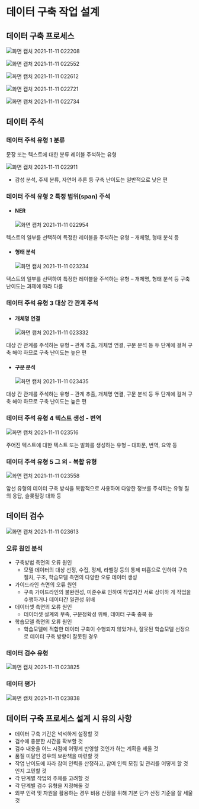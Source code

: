 # 데이터 구축 작업 설계



## 데이터 구축 프로세스

![화면 캡처 2021-11-11 022208](https://user-images.githubusercontent.com/88299729/141164630-096032ac-f8d3-4d11-8c6a-6dabeddd76bb.png)

![화면 캡처 2021-11-11 022552](https://user-images.githubusercontent.com/88299729/141164643-62eea1c0-a15d-469a-9d51-ea41f45cf834.png)

![화면 캡처 2021-11-11 022612](https://user-images.githubusercontent.com/88299729/141164668-37a4b071-020a-4ef5-9b5a-a14ee80447ae.png)

![화면 캡처 2021-11-11 022721](https://user-images.githubusercontent.com/88299729/141164680-a23611e3-e870-4285-bac6-c4d71ff1db75.png)

![화면 캡처 2021-11-11 022734](https://user-images.githubusercontent.com/88299729/141164702-d124809d-8341-4192-9afc-b51754dbab78.png)

## 데이터 주석

### 데이터 주석 유형 1 분류

문장 또는 텍스트에 대한 분류 레이블 주석하는 유형 

![화면 캡처 2021-11-11 022911](https://user-images.githubusercontent.com/88299729/141164734-1ab3501f-671a-4458-a17b-d43d7c3503d0.png)

* 감성 분석, 주제 분류, 자연어 추론 등 구축 난이도는 일반적으로 낮은 편



### 데이터 주석 유형 2 특정 범위(span) 주석

* #### NER

  ![화면 캡처 2021-11-11 022954](https://user-images.githubusercontent.com/88299729/141164761-264c7290-40df-4004-88eb-a112a52c43be.png)

텍스트의 일부를 선택하여 특정한 레이블을 주석하는 유형 – 개체명, 형태 분석 등



* #### 형태 분석

  ![화면 캡처 2021-11-11 023234](https://user-images.githubusercontent.com/88299729/141164777-023c286f-8893-477d-a184-b0810c933594.png)

텍스트의 일부를 선택하여 특정한 레이블을 주석하는 유형 – 개체명, 형태 분석 등 구축 난이도는 과제에 따라 다름



### 데이터 주석 유형 3 대상 간 관계 주석

* #### 개체명 연결

  ![화면 캡처 2021-11-11 023332](https://user-images.githubusercontent.com/88299729/141164809-5721db43-a31d-4679-9a01-f465464cb5bb.png)

대상 간 관계를 주석하는 유형 – 관계 추출, 개체명 연결, 구문 분석 등 두 단계에 걸쳐 구축 해야 하므로 구축 난이도는 높은 편

* #### 구문 분석

  ![화면 캡처 2021-11-11 023435](https://user-images.githubusercontent.com/88299729/141164842-d3f61763-9a1a-4b5e-b27b-8e77faa9918e.png)

대상 간 관계를 주석하는 유형 – 관계 추출, 개체명 연결, 구문 분석 등 두 단계에 걸쳐 구축 해야 하므로 구축 난이도는 높은 편



### 데이터 주석 유형 4 텍스트 생성 - 번역

![화면 캡처 2021-11-11 023516](https://user-images.githubusercontent.com/88299729/141164875-5b77f109-9cf6-4e7d-b10f-8a4a41bcc05d.png)

주어진 텍스트에 대한 텍스트 또는 발화를 생성하는 유형 – 대화문, 번역, 요약 등





### 데이터 주석 유형 5 그 외 - 복합 유형

![화면 캡처 2021-11-11 023558](https://user-images.githubusercontent.com/88299729/141164899-a6ed3b14-8ddf-47cf-8899-b4beca0d7402.png)

앞선 유형의 데이터 구축 방식을 복합적으로 사용하여 다양한 정보를 주석하는 유형 질의 응답, 슬롯필링 대화 등

## 데이터 검수

![화면 캡처 2021-11-11 023613](https://user-images.githubusercontent.com/88299729/141164923-6b79c9aa-4ba5-4fc8-97f4-bbe25e87e167.png)

### 오류 원인 분석

* 구축방법 측면의 오류 원인
  * 모델·데이터의 대상 선정, 수집, 정제, 라벨링 등의 통제 미흡으로 인하여 구축 절차, 구조, 학습모델 측면의 다양한 오류 데이터 생성 
* 가이드라인 측면의 오류 원인 
  * 구축 가이드라인의 불완전성, 미준수로 인하여 작업자간 서로 상이하 게 작업을 수행하거나 데이터간 일관성 위배 
* 데이터셋 측면의 오류 원인
  * 데이터셋 설계의 부족, 구문정확성 위배, 데이터 구축 중복 등 
* 학습모델 측면의 오류 원인 
  * 학습모델에 적합한 데이터 구축이 수행되지 않았거나, 잘못된 학습모델 선정으로 데이터 구축 방향이 잘못된 경우



### 데이터 검수 유형

![화면 캡처 2021-11-11 023825](https://user-images.githubusercontent.com/88299729/141164941-3ff990cc-4dbb-4eac-a189-5ad0c0ae4789.png)

### 데이터 평가

![화면 캡처 2021-11-11 023838](https://user-images.githubusercontent.com/88299729/141164969-f9b8c165-5c18-433c-a40a-2658653f0da9.png)

## 데이터 구축 프로세스 설계 시 유의 사항

* 데이터 구축 기간은 넉넉하게 설정할 것 
* 검수에 충분한 시간을 확보할 것 
* 검수 내용을 어느 시점에 어떻게 반영할 것인가 하는 계획을 세울 것 
* 품질 미달인 경우의 보완책을 마련할 것 
* 작업 난이도에 따라 참여 인력을 산정하고, 참여 인력 모집 및 관리를 어떻게 할 것인지 고민할 것 
* 각 단계별 작업의 주체를 고려할 것 
* 각 단계별 검수 유형을 지정해둘 것 
* 외부 인력 및 자원을 활용하는 경우 비용 산정을 위해 기본 단가 산정 기준을 잘 세울 것